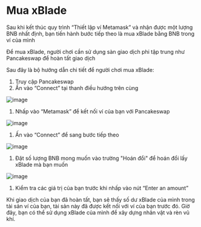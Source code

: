 # Mua xBlade

Sau khi kết thúc quy trình “Thiết lập ví Metamask” và nhận được một lượng BNB nhất định, bạn tiến hành bước tiếp theo là mua xBlade bằng BNB trong ví của mình

Để mua xBlade, người chơi cần sử dụng sàn giao dịch phi tập trung như Pancakeswap để hoàn tất giao dịch

Sau đây là bộ hướng dẫn chi tiết để người chơi mua xBlade:

1. Truy cập Pancakeswap
2. Ấn vào “Connect” tại thanh điều hướng trên cùng

![image](https://i1.wp.com/www.followchain.org/wp-content/uploads/2021/06/connect-metamask-pancakeswap-3edit.jpg?w=369\&ssl=1)

1. Nhấp vào “Metamask” để kết nối ví của bạn với Pancakeswap

![image](https://i1.wp.com/www.followchain.org/wp-content/uploads/2021/06/connect-metamask-pancakeswap-4edit.jpg?w=368\&ssl=1)

1. Ấn vào “Connect” để sang bước tiếp theo

![image](https://i1.wp.com/www.followchain.org/wp-content/uploads/2021/06/connect-metamask-pancakeswap-6edit.jpg?w=340\&ssl=1)

1. Đặt số lượng BNB mong muốn vào trường "Hoán đổi" để hoán đổi lấy xBlade mà bạn muốn&#x20;

![image](https://i2.wp.com/www.followchain.org/wp-content/uploads/2021/06/connect-metamask-pancakeswap-9edit.jpg?w=369\&ssl=1)

1. Kiểm tra các giá trị của bạn trước khi nhấp vào nút “Enter an amount”

Khi giao dịch của bạn đã hoàn tất, bạn sẽ thấy số dư xBlade của mình trong tài sản ví của bạn, tài sản này đã được kết nối với ví của bạn trước đó. Giờ đây, bạn có thể sử dụng xBlade của mình để xây dựng nhân vật và rèn vũ khí.
